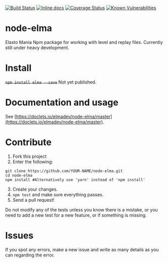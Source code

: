 [![Build Status](https://travis-ci.org/elmadev/node-elma.svg?branch=master)](https://travis-ci.org/elmadev/node-elma) [![Inline docs](http://inch-ci.org/github/elmadev/node-elma.svg?branch=master)](http://inch-ci.org/github/elmadev/node-elma) [![Coverage Status](https://coveralls.io/repos/github/elmadev/node-elma/badge.svg?branch=master)](https://coveralls.io/github/elmadev/node-elma?branch=master) [![Known Vulnerabilities](https://snyk.io/test/github/elmadev/node-elma/badge.svg)](https://snyk.io/test/github/elmadev/node-elma)

# node-elma
Elasto Mania Npm package for working with level and replay files. Currently still under heavy development.

# Install
~~```npm install elma --save```~~ Not yet published.

# Documentation and usage
See [https://doclets.io/elmadev/node-elma/master](https://doclets.io/elmadev/node-elma/master).

# Contribute
1. Fork this project
2. Enter the following:
```shell
git clone https://github.com/YOUR-NAME/node-elma.git
cd node-elma
npm install #Alternatively use 'yarn' instead of 'npm install'
```
3. Create your changes.
4. ```npm test``` and make sure everything passes.
5. Send a pull request!

Do not modify any of the tests unless you know there is a mistake, or you need to add a new test for a new feature, or if something is missing.

# Issues
If you spot any errors, make a new issue and write as many details as you can regarding the error.
